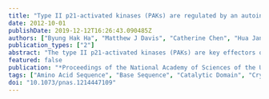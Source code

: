 ```yaml
---
title: "Type II p21-activated kinases (PAKs) are regulated by an autoinhibitory pseudosubstrate."
date: 2012-10-01
publishDate: 2019-12-12T16:26:43.090485Z
authors: ["Byung Hak Ha", "Matthew J Davis", "Catherine Chen", "Hua Jane Lou", "Jia Gao", "Rong Zhang", "Michael Krauthammer", "Ruth Halaban", "Joseph Schlessinger", "Benjamin E Turk", "Titus J Boggon"]
publication_types: ["2"]
abstract: "The type II p21-activated kinases (PAKs) are key effectors of RHO-family GTPases  involved in cell motility, survival, and proliferation. Using a structure-guided approach, we discovered that type II PAKs are regulated by an N-terminal autoinhibitory pseudosubstrate motif centered on a critical proline residue, and that this regulation occurs independently of activation loop phosphorylation. We determined six X-ray crystal structures of either full-length PAK4 or its catalytic domain, that demonstrate the molecular basis for pseudosubstrate binding to the active state with phosphorylated activation loop. We show that full-length PAK4 is constitutively autoinhibited, but mutation of the pseudosubstrate releases this inhibition and causes increased phosphorylation of the apoptotic regulation protein Bcl-2/Bcl-X(L) antagonist causing cell death and cellular morphological changes. We also find that PAK6 is regulated by the pseudosubstrate region, indicating a common type II PAK autoregulatory mechanism. Finally, we find Src SH3, but not beta-PIX SH3, can activate PAK4. We provide a unique understanding for type II PAK regulation."
featured: false
publication: "*Proceedings of the National Academy of Sciences of the United States of America*"
tags: ["Amino Acid Sequence", "Base Sequence", "Catalytic Domain", "Crystallography", "X-Ray", "Homeostasis", "Humans", "Models", "Molecular", "Molecular Sequence Data", "Nerve Tissue Proteins", "Phosphorylation", "Sequence Analysis", "DNA", "Signal Transduction", "bcl-Associated Death Protein", "genetics", "metabolism", "p21-Activated Kinases", "physiology"]
doi: "10.1073/pnas.1214447109"
---
```


